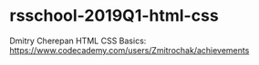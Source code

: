 # rsschool-2019Q1-html-css
Dmitry Cherepan
HTML CSS Basics: https://www.codecademy.com/users/Zmitrochak/achievements
